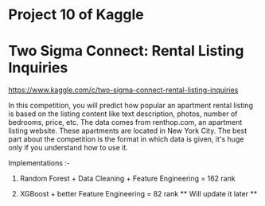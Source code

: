 # Project 10 of Kaggle

# Two Sigma Connect: Rental Listing Inquiries

https://www.kaggle.com/c/two-sigma-connect-rental-listing-inquiries

In this competition, you will predict how popular an apartment rental listing is based on the listing content like text description, photos, number of bedrooms, price, etc. The data comes from renthop.com, an apartment listing website. These apartments are located in New York City.
The best part about the competition is the format in which data is given, it's huge only if you understand how to use it.

Implementations :-

1. Random Forest + Data Cleaning + Feature Engineering = 162 rank

2. XGBoost + better Feature Engineering = 82 rank
 ** Will update it later ** 
